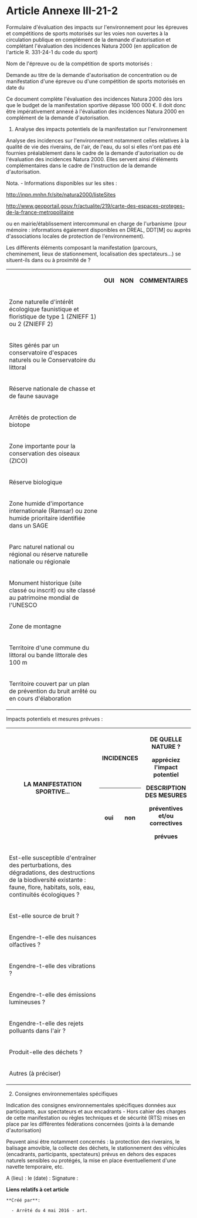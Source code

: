 # Article Annexe III-21-2

Formulaire d'évaluation des impacts sur l'environnement pour les épreuves et compétitions de sports motorisés sur les voies
non ouvertes à la circulation publique en complément de la demande d'autorisation et complétant l'évaluation des incidences
Natura 2000 (en application de l'article R. 331-24-1 du code du sport)

Nom de l'épreuve ou de la compétition de sports motorisés :

Demande au titre de la demande d'autorisation de concentration ou de manifestation d'une épreuve ou d'une compétition de
sports motorisés en date du 

Ce document complète l'évaluation des incidences Natura 2000 dès lors que le budget de la manifestation sportive dépasse 100
000 €. Il doit donc être impérativement annexé à l'évaluation des incidences Natura 2000 en complément de la demande
d'autorisation.

1. Analyse des impacts potentiels de la manifestation sur l'environnement

Analyse des incidences sur l'environnement notamment celles relatives à la qualité de vie des riverains, de l'air, de l'eau,
du sol si elles n'ont pas été fournies préalablement dans le cadre de la demande d'autorisation ou de l'évaluation des
incidences Natura 2000. Elles servent ainsi d'éléments complémentaires dans le cadre de l'instruction de la demande
d'autorisation.

Nota. - Informations disponibles sur les sites :

http://inpn.mnhn.fr/site/natura2000/listeSites

http://www.geoportail.gouv.fr/actualite/219/carte-des-espaces-proteges-de-la-france-metropolitaine

ou en mairie/établissement intercommunal en charge de l'urbanisme (pour mémoire : informations également disponibles en
DREAL, DDT[M] ou auprès d'associations locales de protection de l'environnement).

Les différents éléments composant la manifestation (parcours, cheminement, lieux de stationnement, localisation des
spectateurs...) se situent-ils dans ou à proximité de ?

<table>
  <tbody>
    <tr>
      <th>
      </th><th>

OUI

</th>
      <th>

NON

</th>
      <th>

COMMENTAIRES

</th>
    </tr>
    <tr>
      <td>

Zone naturelle d'intérêt écologique faunistique et floristique de type 1 (ZNIEFF 1) ou 2 (ZNIEFF 2)

</td>
      <td align="left">
      </td><td align="left">
      </td><td align="left">
    </td></tr>
    <tr>
      <td>

Sites gérés par un conservatoire d'espaces naturels ou le Conservatoire du littoral

</td>
      <td align="left">
      </td><td align="left">
      </td><td align="left">
    </td></tr>
    <tr>
      <td>

Réserve nationale de chasse et de faune sauvage

</td>
      <td align="left">
      </td><td align="left">
      </td><td align="left">
    </td></tr>
    <tr>
      <td>

Arrêtés de protection de biotope

</td>
      <td align="left">
      </td><td align="left">
      </td><td align="left">
    </td></tr>
    <tr>
      <td>

Zone importante pour la conservation des oiseaux (ZICO)

</td>
      <td align="left">
      </td><td align="left">
      </td><td align="left">
    </td></tr>
    <tr>
      <td>

Réserve biologique

</td>
      <td align="left">
      </td><td align="left">
      </td><td align="left">
    </td></tr>
    <tr>
      <td>

Zone humide d'importance internationale (Ramsar) ou zone humide prioritaire identifiée dans un SAGE

</td>
      <td align="left">
      </td><td align="left">
      </td><td align="left">
    </td></tr>
    <tr>
      <td>

Parc naturel national ou régional ou réserve naturelle nationale ou régionale

</td>
      <td align="left">
      </td><td align="left">
      </td><td align="left">
    </td></tr>
    <tr>
      <td>

Monument historique (site classé ou inscrit) ou site classé au patrimoine mondial de l'UNESCO

</td>
      <td align="left">
      </td><td align="left">
      </td><td align="left">
    </td></tr>
    <tr>
      <td>

Zone de montagne

</td>
      <td align="left">
      </td><td align="left">
      </td><td align="left">
    </td></tr>
    <tr>
      <td>

Territoire d'une commune du littoral ou bande littorale des 100 m

</td>
      <td align="left">
      </td><td align="left">
      </td><td align="left">
    </td></tr>
    <tr>
      <td>

Territoire couvert par un plan de prévention du bruit arrêté ou en cours d'élaboration

</td>
      <td align="left">
      </td><td align="left">
      </td><td align="left">
    </td></tr>
  </tbody>
</table>

Impacts potentiels et mesures prévues :

<table>
  <tbody>
    <tr>
      <th rowspan="2">

LA MANIFESTATION SPORTIVE...

</th>
      <th colspan="2">

INCIDENCES 

</th>
      <th rowspan="2" colspan="2">

DE QUELLE NATURE ? 

appréciez l'impact potentiel

DESCRIPTION DES MESURES 

préventives et/ou correctives 

prévues

</th>
    </tr>
    <tr>
      <th>

oui

</th>
      <th>

non

</th>
    </tr>
    <tr>
      <td>

Est-elle susceptible d'entraîner des perturbations, des dégradations, des destructions de la biodiversité existante : faune,
flore, habitats, sols, eau, continuités écologiques ?

</td>
      <td align="left">
      </td><td align="left">
      </td><td align="left">
      </td><td align="left">
    </td></tr>
    <tr>
      <td align="left">

Est-elle source de bruit ?

</td>
      <td align="left">
      </td><td align="left">
      </td><td align="left">
      </td><td align="left">
    </td></tr>
    <tr>
      <td align="left">

Engendre-t-elle des nuisances olfactives ?

</td>
      <td align="left">
      </td><td align="left">
      </td><td align="left">
      </td><td align="left">
    </td></tr>
    <tr>
      <td align="left">

Engendre-t-elle des vibrations ?

</td>
      <td align="left">
      </td><td align="left">
      </td><td align="left">
      </td><td align="left">
    </td></tr>
    <tr>
      <td align="left">

Engendre-t-elle des émissions lumineuses ?

</td>
      <td align="left">
      </td><td align="left">
      </td><td align="left">
      </td><td align="left">
    </td></tr>
    <tr>
      <td align="left">

Engendre-t-elle des rejets polluants dans l'air ?

</td>
      <td align="left">
      </td><td align="left">
      </td><td align="left">
      </td><td align="left">
    </td></tr>
    <tr>
      <td align="left">

Produit-elle des déchets ?

</td>
      <td align="left">
      </td><td align="left">
      </td><td align="left">
      </td><td align="left">
    </td></tr>
    <tr>
      <td align="left">

Autres (à préciser) 

</td>
      <td align="left">
      </td><td align="left">
      </td><td align="left">
      </td><td align="left">
    </td></tr>
  </tbody>
</table>

2. Consignes environnementales spécifiques

Indication des consignes environnementales spécifiques données aux participants, aux spectateurs et aux encadrants - Hors
cahier des charges de cette manifestation ou règles techniques et de sécurité (RTS) mises en place par les différentes
fédérations concernées (joints à la demande d'autorisation)

Peuvent ainsi être notamment concernés : la protection des riverains, le balisage amovible, la collecte des déchets, le
stationnement des véhicules (encadrants, participants, spectateurs) prévus en dehors des espaces naturels sensibles ou
protégés, la mise en place éventuellement d'une navette temporaire, etc.

A (lieu) : le (date) : Signature :

**Liens relatifs à cet article**

	**Créé par**:

	  - Arrêté du 4 mai 2016 - art.
